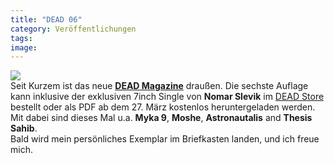 ```yaml
---
title: "DEAD 06"
category: Veröffentlichungen
tags: 
image: 
---
```


[![](http://www.deadmagazine.de/dead06/dead06_banner_px300.jpg)](http://www.deadmagazine.com/dead06/dead06.htm)  
Seit Kurzem ist das neue [**DEAD Magazine**](http://www.deadmagazine.de/) draußen. Die sechste Auflage kann inklusive der exklusiven 7inch Single von **Nomar Slevik** im [DEAD Store](http://www.deadmagazine.com/store.php) bestellt oder als PDF ab dem 27. März kostenlos heruntergeladen werden. Mit dabei sind dieses Mal u.a. **Myka 9**, **Moshe**, **Astronautalis** and **Thesis Sahib**.  
Bald wird mein persönliches Exemplar im Briefkasten landen, und ich freue mich.